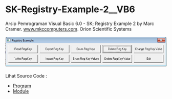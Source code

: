 # SK-Registry-Example-2__VB6
Arsip Pemrograman Visual Basic 6.0 - SK; Registry Example 2 by Marc Cramer. www.mkccomputers.com. Orion Scientific Systems<br><br>
<img src="https://github.com/RizkyKhapidsyah/SK-Registry-Example-2__VB6/blob/main/result/001.PNG"><br><br>
Lihat Source Code : <br>
- <a href="https://github.com/RizkyKhapidsyah/SK-Registry-Example-2__VB6/blob/main/frmRegistryExample.frm">Program</a><br>
- <a href="https://github.com/RizkyKhapidsyah/SK-Registry-Example-2__VB6/blob/main/modRegistry.bas">Module</a>
